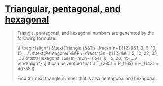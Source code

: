 # [Triangular, pentagonal, and hexagonal](https://projecteuler.net/problem=45)

> Triangle, pentagonal, and hexagonal numbers are generated by the following formulae:
>
> \\[
> \begin{align*}
> &\text{Triangle }&&Tn=\frac{n(n+1)}{2} &&1, 3, 6, 10, 15, ...\\\\
> &\text{Pentagonal }&&Pn=\frac{n(3n−1)}{2} && 1, 5, 12, 22, 35, ...\\\\
> &\text{Hexagonal }&&Hn=n(2n−1) &&1, 6, 15, 28, 45, ...\\\\
> \end{align*}
> \\]
> It can be verified that \\( T_{285} = P_{165} = H_{143} = 40755 \\).
>
> Find the next triangle number that is also pentagonal and hexagonal.

